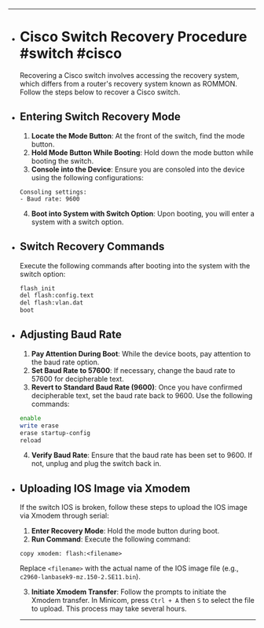 ---

- # Cisco Switch Recovery Procedure #switch #cisco
   
  Recovering a Cisco switch involves accessing the recovery system, which differs from a router's recovery system known as ROMMON. Follow the steps below to recover a Cisco switch.
- ## Entering Switch Recovery Mode
  
  1. **Locate the Mode Button**: At the front of the switch, find the mode button.
  2. **Hold Mode Button While Booting**: Hold down the mode button while booting the switch.
  3. **Console into the Device**: Ensure you are consoled into the device using the following configurations:
  
    ```
    Consoling settings:
    - Baud rate: 9600
    ```
  
  4. **Boot into System with Switch Option**: Upon booting, you will enter a system with a switch option.
- ## Switch Recovery Commands
  
  Execute the following commands after booting into the system with the switch option:
  
  ```bash
  flash_init
  del flash:config.text
  del flash:vlan.dat
  boot
  ```
- ## Adjusting Baud Rate
  
  1. **Pay Attention During Boot**: While the device boots, pay attention to the baud rate option.
  2. **Set Baud Rate to 57600**: If necessary, change the baud rate to 57600 for decipherable text.
  3. **Revert to Standard Baud Rate (9600)**: Once you have confirmed decipherable text, set the baud rate back to 9600. Use the following commands:
  
    ```bash
    enable
    write erase
    erase startup-config
    reload
    ```
  
  4. **Verify Baud Rate**: Ensure that the baud rate has been set to 9600. If not, unplug and plug the switch back in.
- ## Uploading IOS Image via Xmodem
  
  If the switch IOS is broken, follow these steps to upload the IOS image via Xmodem through serial:
  
  1. **Enter Recovery Mode**: Hold the mode button during boot.
  2. **Run Command**: Execute the following command:
  
    ```
    copy xmodem: flash:<filename>
    ```
  
    Replace `<filename>` with the actual name of the IOS image file (e.g., `c2960-lanbasek9-mz.150-2.SE11.bin`).
  
  3. **Initiate Xmodem Transfer**: Follow the prompts to initiate the Xmodem transfer. In Minicom, press `Ctrl + A` then `S` to select the file to upload. This process may take several hours.
  
  ---